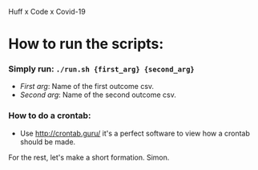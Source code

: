 Huff x Code x Covid-19


# How to run the scripts:

### Simply run: `./run.sh {first_arg} {second_arg}`
- *First arg*: Name of the first outcome csv.
- *Second arg*: Name of the second outcome csv.

### How to do a crontab:
- Use http://crontab.guru/ it's a perfect software to view how a crontab should be made.

For the rest, let's make a short formation.
Simon.
